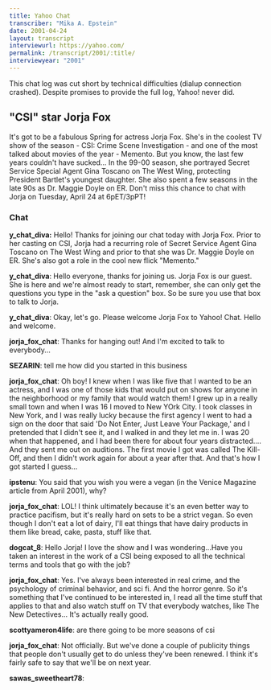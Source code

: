 ```yaml
---
title: Yahoo Chat
transcriber: "Mika A. Epstein"
date: 2001-04-24
layout: transcript
interviewurl: https://yahoo.com/
permalink: /transcript/2001/:title/
interviewyear: "2001"
---
```

This chat log was cut short by technical difficulties (dialup connection crashed). Despite promises to provide the full log, Yahoo! never did.

## "CSI" star Jorja Fox

It's got to be a fabulous Spring for actress Jorja Fox. She's in the coolest TV show of the season - CSI: Crime Scene Investigation - and one of the most talked about movies of the year - Memento. But you know, the last few years couldn't have sucked... In the 99-00 season, she portrayed Secret Service Special Agent Gina Toscano on The West Wing, protecting President Bartlet's youngest daughter. She also spent a few seasons in the late 90s as Dr. Maggie Doyle on ER. Don't miss this chance to chat with Jorja on Tuesday, April 24 at 6pET/3pPT!

### Chat

**y_chat_diva:** Hello! Thanks for joining our chat today with Jorja Fox. Prior to her casting on CSI, Jorja had a recurring role of Secret Service Agent Gina Toscano on The West Wing and prior to that she was Dr. Maggie Doyle on ER. She's also got a role in the cool new flick "Memento."

**y_chat_diva**: Hello everyone, thanks for joining us. Jorja Fox is our guest. She is here and we're almost ready to start, remember, she can only get the questions you type in the "ask a question" box. So be sure you use that box to talk to Jorja.

**y_chat_diva**: Okay, let's go. Please welcome Jorja Fox to Yahoo! Chat. Hello and welcome.

**jorja_fox_chat**: Thanks for hanging out! And I'm excited to talk to everybody...

**SEZARIN**: tell me how did you started in this business

**jorja_fox_chat**: Oh boy! I knew when I was like five that I wanted to be an actress, and I was one of those kids that would put on shows for anyone in the neighborhood or my family that would watch them! I grew up in a really small town and when I was 16 I moved to New YOrk City. I took classes in New York, and I was really lucky because the first agency I went to had a sign on the door that said 'Do Not Enter, Just Leave Your Package,' and I pretended that I didn't see it, and I walked in and they let me in. I was 20 when that happened, and I had been there for about four years distracted.... And they sent me out on auditions. The first movie I got was called The Kill-Off, and then I didn't work again for about a year after that. And that's how I got started I guess...

**ipstenu**: You said that you wish you were a vegan (in the Venice Magazine article from April 2001), why?

**jorja_fox_chat**: LOL! I think ultimately because it's an even better way to practice pacifism, but it's really hard on sets to be a strict vegan. So even though I don't eat a lot of dairy, I'll eat things that have dairy products in them like bread, cake, pasta, stuff like that.

**dogcat_8**: Hello Jorja! I love the show and I was wondering...Have you taken an interest in the work of a CSI being exposed to all the technical terms and tools that go with the job?

**jorja_fox_chat**: Yes. I've always been interested in real crime, and the psychology of criminal behavior, and sci fi. And the horror genre. So it's something that I've continued to be interested in, I read all the time stuff that applies to that and also watch stuff on TV that everybody watches, like The New Detectives... It's actually really good.

**scottyameron4life**: are there going to be more seasons of csi

**jorja_fox_chat**: Not officially. But we've done a couple of publicity things that people don't usually get to do unless they've been renewed. I think it's fairly safe to say that we'll be on next year.

**sawas_sweetheart78**:
